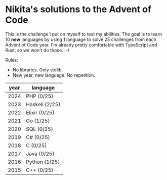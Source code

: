 # Nikita's solutions to the Advent of Code

This is the challenge I put on myself to test my abilities. The goal is to learn 10 **new** languages by using 1 language to solve 25 challenges from each Advent of Code year. I'm already pretty comfortable with TypeScript and Rust, so we won't do those. :-)

Rules:

- No libraries. Only stdlib.
- New year, new language. No repetition.

|year|language|
|----|-------|
|2024|PHP (0/25)|
|2023|Haskell (2/25)|
|2022|Elixir (0/25)|
|2021|Go (1/25)|
|2020|SQL (0/25)|
|2019|C# (0/25)|
|2018|C (0/25)|
|2017|Java (0/25)|
|2016|Python (1/25)|
|2015|C++ (0/25)|
